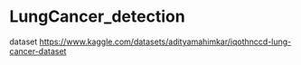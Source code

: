 # LungCancer_detection
dataset https://www.kaggle.com/datasets/adityamahimkar/iqothnccd-lung-cancer-dataset
